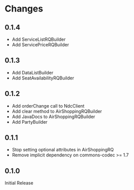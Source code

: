 # Changes

## 0.1.4
* Add ServiceListRQBuilder
* Add ServicePriceRQBuilder

## 0.1.3
* Add DataListBuilder
* Add SeatAvailabilityRQBuilder

## 0.1.2
* Add orderChange call to NdcClient
* Add clear method to AirShoppingRQBuilder
* Add JavaDocs to AirShoppingRQBuilder
* Add PartyBuilder

## 0.1.1
* Stop setting optional attributes in AirShoppingRQ
* Remove implicit dependency on commons-codec >= 1.7

## 0.1.0
Initial Release
